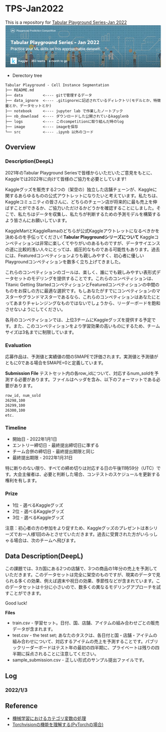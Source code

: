 # TPS-Jan2022
This is a repository for [Tabular Playground Series-Jan 2022](https://www.kaggle.com/c/tabular-playground-series-jan-2022/leaderboard#score)
![](https://github.com/utibori-jp/TPS-Jan2022/blob/main/images/tps_jan2022_top.jpg)
- Derectory tree
```
Tabular Playground - Cell Instance Segmentation
├── README.md
├── data         <---- gitで管理するデータ
├── data_ignore  <---- .gitignoreに記述されているディレクトリ(モデルとか、特徴量とか、データセットとか)
├── notebook     <---- jupyter lab で作業したノートブック
├── nb_download  <---- ダウンロードした公開されているkagglenb
├── logs         <---- このcompetitionに取り組んだ時のlog
├── image        <---- imageを保存
└── src          <---- .ipynb 以外のコード
```
## Overview
### Description(DeepL)
2021年のTabular Playground Seriesで皆様からいただいたご意見をもとに、Kaggleでは2022年に向けて皆様のご協力を必要としています!

Kaggleグッズを販売する2つの（架空の）独立した店舗チェーンが、Kaggleに関するあらゆるものの公式アウトレットになりたいと考えています。私たちは、Kaggleコミュニティの皆さんに、どちらのチェーン店が将来的に最も売上を伸ばすことができるか、ご協力いただけるかどうかを確認することにしました。そこで、私たちはデータを収集し、私たちが判断するための予測モデルを構築するよう皆さんにお願いしています。

KaggleMartとKaggleRamaのどちらが公式Kaggleアウトレットになるべきかを決めるのを手伝ってください!
**Tabular Playgroundシリーズについて**
Kaggleコンペティションは非常に楽しくてやりがいのあるものですが、データサイエンスの道に比較的浅い人々にとっては、威圧的なものである可能性もあります。過去には、Featuredコンペティションよりも親しみやすく、初心者に優しいPlaygroundコンペティションを数多く立ち上げてきました。

これらのコンペティションのゴールは、楽しく、誰にでも親しみやすい表形式データセットのモデリングを提供することです。これらのコンペティションは、Titanic Getting StartedコンペティションとFeaturedコンペティションの中間のものをお探しの方に最適な選択です。もしあなたがすでにコンペティションのマスターやグランドマスターであるなら、これらのコンペティションはあなたにとってあまりチャレンジングなものではないでしょうから、リーダーボードを飽和させないようにしてください。

各月のコンペティションでは、上位3チームにKaggleグッズを提供する予定です。また、このコンペティションをより学習効果の高いものにするため、チームサイズは3名までに制限しています。

### Evaluation 
応募作品は、予測値と実績値の間のSMAPEで評価されます。実測値と予測値がともに0である場合をSMAPE=0と定義しています。

**Submission File**
テストセット内の各row_idについて、対応するnum_soldを予測する必要があります。ファイルはヘッダを含み、以下のフォーマットである必要があります。
```
row_id, num_sold
26298,100
26299,100
26300,100
etc.
```

### Timeline
* 開始日 - 2022年1月1日
* エントリー締切日 - 最終提出締切日に準ずる
* チーム合併の締切日 - 最終提出期限と同じ
* 最終提出期限 - 2022年1月31日

特に断りのない限り、すべての締め切りは対応する日の午後11時59分（UTC）です。大会主催者は、必要と判断した場合、コンテストのスケジュールを更新する権利を有します。

### Prize
* 1位 - 選べるKaggleグッズ
* 2位 - 選べるKaggleグッズ
* 3位 - 選べるKaggleグッズ

注意：初心者の方の参加をより促すため、Kaggleグッズのプレゼントは本シリーズでお一人様1回のみとさせていただきます。過去に受賞された方がいらっしゃる場合は、次のチームへ飛びます。

## Data Description(DeepL)
この課題では、3カ国にある2つの店舗で、3つの商品の1年分の売上を予測していただきます。このデータセットは完全に架空のものですが、現実のデータで見られる多くの効果、例えば週末や祝日の効果、季節性などが含まれています。このデータセットは十分に小さいので、数多くの異なるモデリングアプローチを試すことができます。

Good luck!

**Files**
* train.csv - 学習セット。日付、国、店舗、アイテムの組み合わせごとの販売データが含まれます。
* test.csv - the test set; あなたのタスクは、各日付と国・店舗・アイテムの組み合わせについて、対応するアイテムの売上を予測することです。パブリックリーダーボードはテスト年の最初の四半期に、プライベートは残りの四半期に採点されることに注意してください。
* sample_submission.csv - 正しい形式のサンプル提出ファイルです。

## Log
### 2022/1/3

## Reference
* [機械学習におけるカテゴリ変数の処理](https://ichi.pro/kikai-gakushu-niokeru-kategori-hensu-no-shori-74774194270355)
* [Torchvisionの機能を理解する(PyTorchの場合)](https://ichi.pro/torchvision-no-kino-o-rikaisuru-pytorch-no-baai-62751404301769)






















